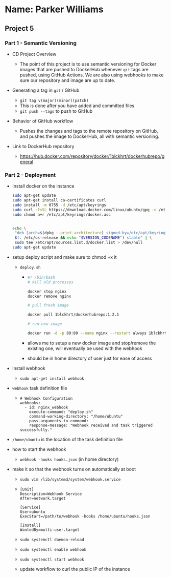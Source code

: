 # Name: Parker Williams

## Project 5

### Part 1 - Semantic Versioning

- CD Project Overview

  - The point of this project is to use semantic versioning for Docker images that are pushed to DockerHub whenever `git` tags are pushed, using GitHub Actions. We are also using webhooks to make sure our repository and image are up to date.

- Generating a tag in `git` / GitHub

  - `git tag v(major)(minor)(patch)`
  - This is done after you have added and committed files
  - `git push --tags` to push to GitHub

- Behavior of GitHub workflow

  - Pushes the changes and tags to the remote repository on GitHub, and pushes the image to DockerHub, all with semantic versioning.

- Link to DockerHub repository

  - https://hub.docker.com/repository/docker/1blckhrt/dockerhubrepo/general

### Part 2 - Deployment

- Install docker on the instance

  ```bash
  sudo apt-get update
  sudo apt-get install ca-certificates curl
  sudo install -m 0755 -d /etc/apt/keyrings
  sudo curl -fsSL https://download.docker.com/linux/ubuntu/gpg -o /etc/apt/keyrings/docker.asc
  sudo chmod a+r /etc/apt/keyrings/docker.asc
  ```

  ```bash

  echo \
   "deb [arch=$(dpkg --print-architecture) signed-by=/etc/apt/keyrings/docker.asc] https://download.docker.com/linux/ubuntu \
   $(. /etc/os-release && echo "$VERSION_CODENAME") stable" | \
   sudo tee /etc/apt/sources.list.d/docker.list > /dev/null
  sudo apt-get update
  ```

- setup deploy script and make sure to chmod +x it

  - `deploy.sh`

    - ```bash
      #! /bin/bash
      # kill old processes

      docker stop nginx
      docker remove nginx

      # pull fresh image

      docker pull 1blckhrt/dockerhubrepo:1.2.1

      # run new image

      docker run -d -p 80:80 --name nginx --restart always 1blckhrt/dockerhubrepo:1.2.1
      ```

    - allows me to setup a new docker image and stop/remove the existing one, will eventually be used with the webhook

    - should be in home directory of user just for ease of access

- install webhook

  - `sudo apt-get install webhook`

- `webhook` task definition file
  - ```
    # Webhook Configuration
    webhooks:
      - id: nginx_webhook
        execute-command: "deploy.sh"
        command-working-directory: "/home/ubuntu"
        pass-arguments-to-command:
        response-message: "Webhook received and task triggered successfully."
    ```
- `/home/ubuntu` is the location of the task definition file

- how to start the webhook

  - `webhook -hooks hooks.json` (in home directory)

- make it so that the webhook turns on automatically at boot

  - `sudo vim /lib/systemd/system/webhook.service`
  - ```
    [Unit]
    Description=Webhook Service
    After=network.target

    [Service]
    User=ubuntu
    ExecStart=/path/to/webhook -hooks /home/ubuntu/hooks.json

    [Install]
    WantedBy=multi-user.target
    ```

  - `sudo systemctl daemon-reload`
  - `sudo systemctl enable webhook`
  - `sudo systemctl start webhook`

  - update workflow to curl the public IP of the instance
